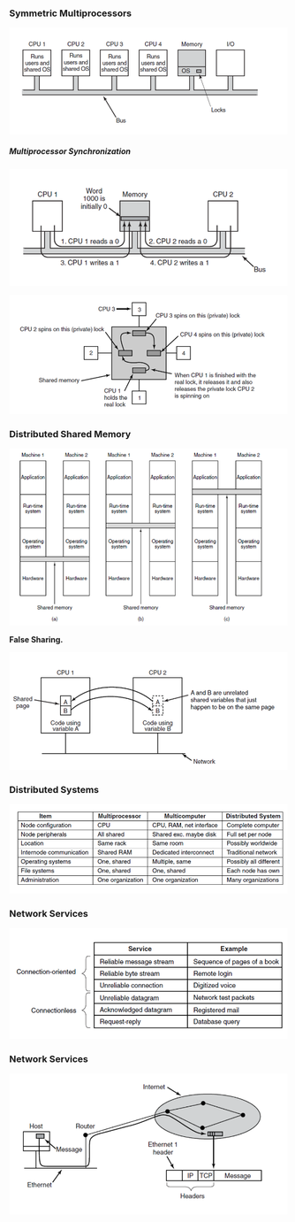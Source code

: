 ### Symmetric Multiprocessors

![](image/6.png)

##### Multiprocessor Synchronization

![](image/7.png)

![](image/8.png)

### Distributed Shared Memory 

![](image/1.png)

**False Sharing.**

![](image/2.png)

### Distributed Systems 

![](image/3.png)

### Network Services

![](image/4.png)

### Network Services

![](image/5.png)